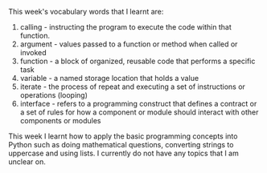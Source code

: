 This week's vocabulary words that I learnt are:
1. calling - instructing the program to execute the code within that function.
2. argument - values passed to a function or method when called or invoked
3. function - a block of organized, reusable code that performs a specific task
4. variable - a named storage location that holds a value
5. iterate - the process of repeat and executing a set of instructions or operations (looping)
6. interface -  refers to a programming construct that defines a contract or a set of rules for how a component or module should interact with other components or modules

This week I learnt how to apply the basic programming concepts into Python such as doing mathematical questions, converting strings to uppercase and using lists. I currently do not have any topics that I am unclear on.